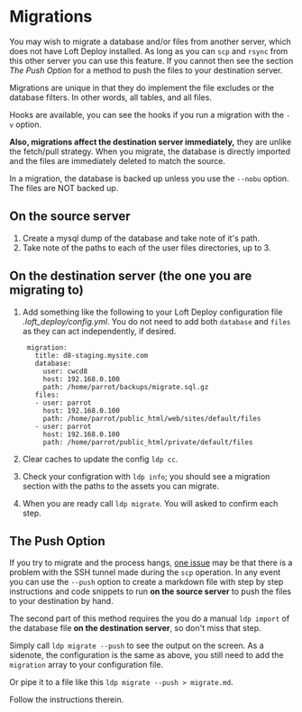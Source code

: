 # Migrations

You may wish to migrate a database and/or files from another server, which does not have Loft Deploy installed.  As long as you can `scp` and `rsync` from this other server you can use this feature.  If you cannot then see the section _The Push Option_ for a method to push the files to your destination server.

Migrations are unique in that they do implement the file excludes or the database filters.  In other words, all tables, and all files.

Hooks are available, you can see the hooks if you run a migration with the `-v` option.

**Also, migrations affect the destination server immediately,** they are unlike the fetch/pull strategy.  When you migrate, the database is directly imported and the files are immediately deleted to match the source.

In a migration, the database is backed up unless you use the `--nobu` option.  The files are NOT backed up.

## On the source server

1. Create a mysql dump of the database and take note of it's path.
1. Take note of the paths to each of the user files directories, up to 3.

## On the destination server (the one you are migrating to)

1. Add something like the following to your Loft Deploy configuration file _.loft_deploy/config.yml_.  You do not need to add both `database` and `files` as they can act independently, if desired.

        migration:
          title: d8-staging.mysite.com
          database:
            user: cwcd8
            host: 192.168.0.100
            path: /home/parrot/backups/migrate.sql.gz
          files:
          - user: parrot
            host: 192.168.0.100
            path: /home/parrot/public_html/web/sites/default/files
          - user: parrot
            host: 192.168.0.100
            path: /home/parrot/public_html/private/default/files

1. Clear caches to update the config `ldp cc`.
1. Check your configration with `ldp info`; you should see a migration section with the paths to the assets you can migrate.
1. When you are ready call `ldp migrate`.  You will asked to confirm each step.    

## The Push Option

If you try to migrate and the process hangs, [one issue](https://superuser.com/questions/395356/scp-doesnt-work-but-ssh-does#396667) may be that there is a problem with the SSH tunnel made during the `scp` operation.  In any event you can use the `--push` option to create a markdown file with step by step instructions and code snippets to run **on the source server** to push the files to your destination by hand.

The second part of this method requires the you do a manual `ldp import` of the database file **on the destination server**, so don't miss that step.

Simply call `ldp migrate --push` to see the output on the screen.  As a sidenote, the configuration is the same as above, you still need to add the `migration` array to your configuration file.

Or pipe it to a file like this `ldp migrate --push > migrate.md`.

Follow the instructions therein. 
